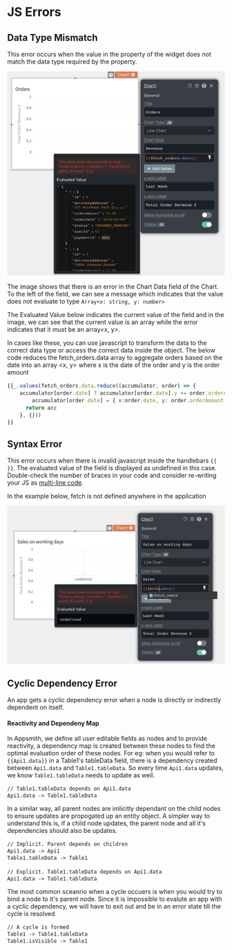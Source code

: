 # JS Errors

## Data Type Mismatch

This error occurs when the value in the property of the widget does not match the data type required by the property.

![](../.gitbook/assets/chart-error.png)

The image shows that there is an error in the Chart Data field of the Chart. To the left of the field, we can see a message which indicates that the value does not evaluate to type `Array<x: string, y: number>`

The Evaluated Value below indicates the current value of the field and in the image, we can see that the current value is an array while the error indicates that it must be an array&lt;x, y&gt;.

In cases like these, you can use javascript to transform the data to the correct data type or access the correct data inside the object. The below code reduces the fetch\_orders.data array to aggregate orders based on the date into an array &lt;x, y&gt; where x is the date of the order and y is the order amount

```javascript
{{_.values(fetch_orders.data.reduce((accumulator, order) => { 
    accumulator[order.date] ? accumulator[order.date].y += order.orderAmount : 
        accumulator[order.date] = { x:order.date, y: order.orderAmount  }; 
      return acc 
    }, {}))
}}
```

## Syntax Error

This error occurs when there is invalid javascript inside the handlebars `{{ }}`. The evaluated value of the field is displayed as undefined in this case. Double-check the number of braces in your code and consider re-writing your JS as [multi-line code](../core-concepts/writing-code/#multi-line-js). 

In the example below, fetch is not defined anywhere in the application

![](../.gitbook/assets/syntax-error.png)

## Cyclic Dependency Error

An app gets a cyclic dependency error when a node is directly or indirectly dependent on itself. 

#### Reactivity and Dependeny Map
In Appsmith, we define all user editable fields as nodes and to provide reactivity, a dependency map is created between these nodes to find the optimal evaluation order of these nodes. For eg: when you would refer to `{{Api1.data}}` in a Table1's tableData field, there is a dependency created between `Api1.data` and `Table1.tableData`. So every time `Api1.data` updates, we know `Table1.tableData` needs to update as well.
```
// Table1.tableData depends on Api1.data
Api1.data -> Table1.tableData
```
In a similar way, all parent nodes are imlicitly dependant on the child nodes to ensure updates are propogated up an entity object. A simpler way to understand this is, if a child node updates, the parent node and all it's dependencies should also be updates.
```
// Implicit. Parent depends on children
Api1.data -> Api1
Table1.tableData -> Table1

// Explicit. Table1.tableData depends on Api1.data
Api1.data -> Table1.tableData
```

The most common sceanrio when a cycle occuers is when you would try to bind a node to it's parent node. Since it is impossible to evalute an app with a cyclic dependency, we will have to exit out and be in an error state till the cycle is resolved
```
// A cycle is formed
Table1 -> Table1.tableData
Table1.isVisible -> Table1
```

